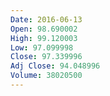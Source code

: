 ```yaml
---
Date: 2016-06-13
Open: 98.690002
High: 99.120003
Low: 97.099998
Close: 97.339996
Adj Close: 94.048996
Volume: 38020500
---
```

